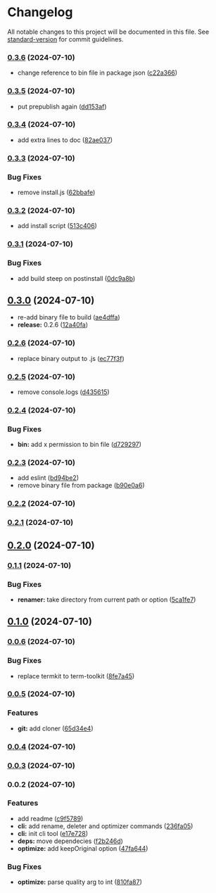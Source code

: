 # Changelog

All notable changes to this project will be documented in this file. See [standard-version](https://github.com/conventional-changelog/standard-version) for commit guidelines.

### [0.3.6](https://github.com/mokkapps/changelog-generator-demo/compare/v0.3.5...v0.3.6) (2024-07-10)


* change reference to bin file in package json ([c22a366](https://github.com/mokkapps/changelog-generator-demo/commits/c22a366d9a0ddf54c5c4d9fe717a64ba7a98b6f0))

### [0.3.5](https://github.com/mokkapps/changelog-generator-demo/compare/v0.3.4...v0.3.5) (2024-07-10)


* put prepublish again ([dd153af](https://github.com/mokkapps/changelog-generator-demo/commits/dd153af99837e26ddbd17932a728b86a7befe400))

### [0.3.4](https://github.com/mokkapps/changelog-generator-demo/compare/v0.3.3...v0.3.4) (2024-07-10)


* add extra lines to doc ([82ae037](https://github.com/mokkapps/changelog-generator-demo/commits/82ae037005670ae04e909c445840b0d8b4dd08b8))

### [0.3.3](https://github.com/mokkapps/changelog-generator-demo/compare/v0.3.2...v0.3.3) (2024-07-10)


### Bug Fixes

* remove install.js ([62bbafe](https://github.com/mokkapps/changelog-generator-demo/commits/62bbafe3200189d2d2ef72b4822178b8aeaa879b))

### [0.3.2](https://github.com/mokkapps/changelog-generator-demo/compare/v0.3.1...v0.3.2) (2024-07-10)


* add install script ([513c406](https://github.com/mokkapps/changelog-generator-demo/commits/513c40624ad0b649059e52e0ba2e97b20520f8b8))

### [0.3.1](https://github.com/mokkapps/changelog-generator-demo/compare/v0.3.0...v0.3.1) (2024-07-10)


### Bug Fixes

* add build steep on postinstall ([0dc9a8b](https://github.com/mokkapps/changelog-generator-demo/commits/0dc9a8bfd301ecebb85c737701ec1c56a1b1e9ed))

## [0.3.0](https://github.com/mokkapps/changelog-generator-demo/compare/v0.2.6...v0.3.0) (2024-07-10)


* re-add binary file to build ([ae4dffa](https://github.com/mokkapps/changelog-generator-demo/commits/ae4dffa0cfb434ae9e96aa3239d02ac85e643abb))
* **release:** 0.2.6 ([12a40fa](https://github.com/mokkapps/changelog-generator-demo/commits/12a40fa54b4bbde7426af9483674b17a38db692a))

### [0.2.6](https://github.com/mokkapps/changelog-generator-demo/compare/v0.2.5...v0.2.6) (2024-07-10)


* replace binary output to .js ([ec77f3f](https://github.com/mokkapps/changelog-generator-demo/commits/ec77f3f8eeafd9daae39fd09c2dbfb5e871e9c53))

### [0.2.5](https://github.com/mokkapps/changelog-generator-demo/compare/v0.2.4...v0.2.5) (2024-07-10)


* remove console.logs ([d435615](https://github.com/mokkapps/changelog-generator-demo/commits/d435615cad5813e69f699c6f733387ead822df4e))

### [0.2.4](https://github.com/mokkapps/changelog-generator-demo/compare/v0.2.3...v0.2.4) (2024-07-10)


### Bug Fixes

* **bin:** add x permission to bin file ([d729297](https://github.com/mokkapps/changelog-generator-demo/commits/d7292974593ba38e4e829cc258dceafe04dd0513))

### [0.2.3](https://github.com/mokkapps/changelog-generator-demo/compare/v0.2.2...v0.2.3) (2024-07-10)


* add eslint ([bd94be2](https://github.com/mokkapps/changelog-generator-demo/commits/bd94be25ff9bef11d5bde9bb9cf0e4436c669ccd))
* remove binary file from package ([b90e0a6](https://github.com/mokkapps/changelog-generator-demo/commits/b90e0a67329fd372180f32b23d6f0ce56d1bd1ef))

### [0.2.2](https://github.com/mokkapps/changelog-generator-demo/compare/v0.2.1...v0.2.2) (2024-07-10)

### [0.2.1](https://github.com/mokkapps/changelog-generator-demo/compare/v0.2.0...v0.2.1) (2024-07-10)

## [0.2.0](https://github.com/mokkapps/changelog-generator-demo/compare/v0.1.1...v0.2.0) (2024-07-10)

### [0.1.1](https://github.com/mokkapps/changelog-generator-demo/compare/v0.1.0...v0.1.1) (2024-07-10)


### Bug Fixes

* **renamer:** take directory from current path or option ([5ca1fe7](https://github.com/mokkapps/changelog-generator-demo/commits/5ca1fe7cb30a9c6e5953ae733079a22f6f4410fb))

## [0.1.0](https://github.com/mokkapps/changelog-generator-demo/compare/v0.0.6...v0.1.0) (2024-07-10)

### [0.0.6](https://github.com/mokkapps/changelog-generator-demo/compare/v0.0.5...v0.0.6) (2024-07-10)


### Bug Fixes

* replace termkit to term-toolkit ([8fe7a45](https://github.com/mokkapps/changelog-generator-demo/commits/8fe7a45c4cf8858e3ebeb4b078e60d94edffbbae))

### [0.0.5](https://github.com/mokkapps/changelog-generator-demo/compare/v0.0.4...v0.0.5) (2024-07-10)


### Features

* **git:** add cloner ([65d34e4](https://github.com/mokkapps/changelog-generator-demo/commits/65d34e49acdcf440341c1f8c6379aec98bc49cb3))

### [0.0.4](https://github.com/mokkapps/changelog-generator-demo/compare/v0.0.2...v0.0.4) (2024-07-10)

### [0.0.3](https://github.com/mokkapps/changelog-generator-demo/compare/v0.0.2...v0.0.3) (2024-07-10)

### 0.0.2 (2024-07-10)


### Features

* add readme ([c9f5789](https://personal/arielonoriaga/cli-tools/commit/c9f578929d197993245b468ce18d8f2ec6d75bc3))
* **cli:** add rename, deleter and optimizer commands ([236fa05](https://personal/arielonoriaga/cli-tools/commit/236fa05d21fd85de626835ee40e849c97bfebcf0))
* **cli:** init cli tool ([e17e728](https://personal/arielonoriaga/cli-tools/commit/e17e7285dbca700dc4e220b2c1c77e40ff03fac3))
* **deps:** move dependecies ([f2b246d](https://personal/arielonoriaga/cli-tools/commit/f2b246d383800a2d370eeeee1ff9929a8d893da8))
* **optimize:** add keepOriginal option ([47fa644](https://personal/arielonoriaga/cli-tools/commit/47fa644d8e3b59241794756c82c7a2c3ccc955a0))


### Bug Fixes

* **optimize:** parse quality arg to int ([810fa87](https://personal/arielonoriaga/cli-tools/commit/810fa87550678db5ea2e75e2dcfc6566a63d1602))
